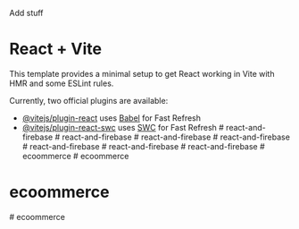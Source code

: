 
Add stuff


# React + Vite

This template provides a minimal setup to get React working in Vite with HMR and some ESLint rules.

Currently, two official plugins are available:

- [@vitejs/plugin-react](https://github.com/vitejs/vite-plugin-react/blob/main/packages/plugin-react/README.md) uses [Babel](https://babeljs.io/) for Fast Refresh
- [@vitejs/plugin-react-swc](https://github.com/vitejs/vite-plugin-react-swc) uses [SWC](https://swc.rs/) for Fast Refresh
#   r e a c t - a n d - f i r e b a s e 
 
 #   r e a c t - a n d - f i r e b a s e 
 
 #   r e a c t - a n d - f i r e b a s e 
 
 #   r e a c t - a n d - f i r e b a s e 
 
 #   r e a c t - a n d - f i r e b a s e 
 
 #   r e a c t - a n d - f i r e b a s e 
 
 #   r e a c t - a n d - f i r e b a s e 
 
 #   e c o o m m e r c e 
 
 # ecoommerce
# ecoommerce
#   e c o o m m e r c e  
 
